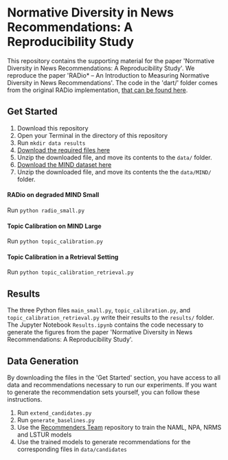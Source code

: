 # Normative Diversity in News Recommendations: A Reproducibility Study

This repository contains the supporting material for the paper 'Normative Diversity in News Recommendations: A Reproducibility Study'. We reproduce the paper 'RADio* – An Introduction to Measuring Normative Diversity in News Recommendations'. The code in the 'dart/' folder comes from the original RADio implementation, [that can be found here](https://github.com/svrijenhoek/RADio). 

## Get Started

1. Download this repository
2. Open your Terminal in the directory of this repository
3. Run ```mkdir data results```
4. [Download the required files here](https://www.dropbox.com/scl/fi/ywvdjb6g6fq9igdjz34cc/data.zip?rlkey=o1n90ipkkdrhslryjxf8xt401&st=8ipbz0lh&dl=0)
5. Unzip the downloaded file, and move its contents to the ```data/``` folder.
6. [Download the MIND dataset here](https://msnews.github.io/)
7. Unzip the downloaded file, and move its contents the the ```data/MIND/``` folder.

#### RADio on degraded MIND Small

Run ```python radio_small.py```

#### Topic Calibration on MIND Large

Run ```python topic_calibration.py```

#### Topic Calibration in a Retrieval Setting

Run ```python topic_calibration_retrieval.py```

## Results

The three Python files ```main_small.py```, ```topic_calibration.py```, and ```topic_calibration_retrieval.py``` write their results to the ```results/``` folder. The Jupyter Notebook ```Results.ipynb``` contains the code necessary to generate the figures from the paper 'Normative Diversity in News Recommendations: A Reproducibility Study'.

## Data Generation

By downloading the files in the 'Get Started' section, you have access to all data and recommendations necessary to run our experiments. If you want to generate the recommendation sets yourself, you can follow these instructions.

1. Run ```extend_candidates.py```
2. Run ```generate_baselines.py```
3. Use the [Recommenders Team](https://github.com/recommenders-team/recommenders) repository to train the NAML, NPA, NRMS and LSTUR models
4. Use the trained models to generate recommendations for the corresponding files in ```data/candidates```